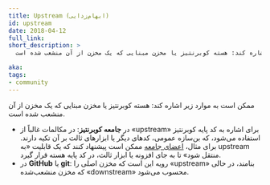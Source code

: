```yaml
---
title: Upstream (ابهام‌زدایی)
id: upstream
date: 2018-04-12
full_link: 
short_description: >
  ممکن است به موارد زیر اشاره کند: هسته کوبرنتیز یا مخزن مبنایی که یک مخزن از آن منشعب شده است.

aka: 
tags:
- community
---
```

 ممکن است به موارد زیر اشاره کند: هسته کوبرنتیز یا مخزن مبنایی که یک مخزن از آن منشعب شده است.

<!--more--> 

* در **جامعه کوبرنتیز**: در مکالمات غالباً از «upstream» برای اشاره به کد پایه کوبرنتیز استفاده می‌شود، که بن‌سازه عمومی، کدهای دیگر یا ابزارهای ثالث بر آن تکیه دارند. برای مثال، [اعضای جامعه](#term-member) ممکن است پیشنهاد کنند که یک قابلیت «به upstream منتقل شود» تا به جای افزونه یا ابزار ثالث، در کد پایه هسته قرار گیرد.  
* در **GitHub** یا **git**: رویه این است که مخزن اصلی را «upstream» بنامند، در حالی که مخزن منشعب‌شده «downstream» محسوب می‌شود.

